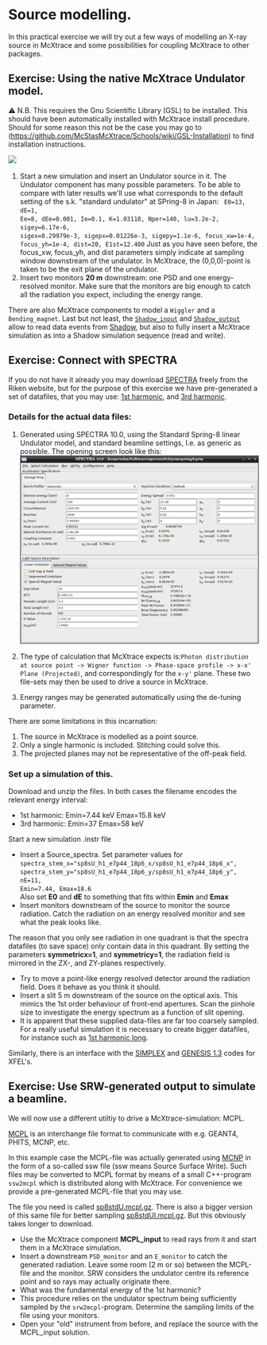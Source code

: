 # Source modelling.
In this practical exercise we will try out a few ways of modelling an X-ray source in McXtrace and some possibilities for coupling McXtrace to other packages.

## Exercise: Using the native McXtrace Undulator model.
:warning: N.B. This requires the Gnu Scientific Library (GSL) to be installed. This should have been automatically installed with McXtrace install procedure. Should for some reason this not be the case you may go to (https://github.com/McStasMcXtrace/Schools/wiki/GSL-Installation) to find installation instructions.

<img src="https://upload.wikimedia.org/wikipedia/commons/thumb/9/9f/Undulator.png/600px-Undulator.png">

1. Start a new simulation and insert an Undulator source in it. The Undulator component has many possible parameters. To be able to compare with later results we'll use what corresponds to the default setting of the s.k. "standard undulator" at SPring-8 in Japan: <code>
    E0=13, dE=1, Ee=8, dEe=0.001, Ie=0.1, 
    K=1.03118, Nper=140, lu=3.2e-2, 
    sigey=6.17e-6, sigex=0.29979e-3, sigepx=0.01226e-3, sigepy=1.1e-6, 
    focus_xw=1e-4, focus_yh=1e-4, dist=20, 
    E1st=12.400</code> Just as you have seen  before, the focus_xw, focus_yh, and dist parameters simply indicate at sampling window downstream of the undulator. In McXtrace, the (0,0,0)-point is taken to be the exit plane of the undulator.
2. Insert two monitors **20 m** downstream: one PSD and one energy-resolved monitor. Make sure that the monitors are big enough to catch all the radiation you expect, including the energy range.

There are also McXtrace components to model a `Wiggler` and a `Bending_magnet`. Last but not least, the [`Shadow_input`](http://mcxtrace.org/download/components/3.0/misc/Shadow_input.html) and [`Shadow_output`](http://mcxtrace.org/download/components/3.0/misc/Shadow_output.html) allow to read data events from [Shadow](https://github.com/oasys-kit/shadow3), but also to fully insert a McXtrace simulation as into a Shadow simulation sequence (read and write).

## Exercise: Connect with SPECTRA
If you do not have it already you may download [SPECTRA](http://spectrax.org/spectra/) freely from the Riken website, but for the purpose of this exercise we have pre-generated a set of datafiles, that you may use: [1st harmonic](data/sp8sU_h1.zip?raw=true ""), and [3rd harmonic](data/sp8sU_h3.zip?raw=true "").

### Details for the actual data files:
1. Generated using SPECTRA 10.0, using the Standard Spring-8 linear Undulator model, and standard beamline settings, I.e. as generic as possible. The opening screen look like this:
![spectra main screen](images/spectra_main.png?raw=true "")

2. The type of calculation that McXtrace expects is:`Photon distribution at source point -> Wigner function -> Phase-space profile -> x-x' Plane (Projected)`, and correspondingly for the `x-y'` plane. These two file-sets may then be used to drive a source in McXtrace.
3. Energy ranges may be generated automatically using the de-tuning parameter.

There are some limitations in this incarnation:

1. The source in McXtrace is modelled as a point source.
2. Only a single harmonic is included. Stitching could solve this.
3. The projected planes may not be representative of the off-peak field. 

### Set up a simulation of this.
Download and unzip the files. In both cases the filename encodes the relevant energy interval:

- 1st harmonic: Emin=7.44 keV Emax=15.8 keV
- 3rd harmonic: Emin=37 Emax=58 keV

Start a new simulation .instr file

* Insert a Source_spectra. Set parameter values for <code>
spectra_stem_x="sp8sU_h1_e7p44_18p6_x/sp8sU_h1_e7p44_18p6_x",
 spectra_stem_y="sp8sU_h1_e7p44_18p6_y/sp8sU_h1_e7p44_18p6_y",
 nE=11, Emin=7.44, Emax=18.6</code>  
 Also set **E0** and **dE** to something that fits within **Emin** and **Emax**
* Insert monitors downstream of the source to monitor the source radiation. Catch the radiation on an energy resolved monitor and see what the peak looks like.

The reason that you only see radiation in one quadrant is that the spectra datafiles (to save space) only contain data in this quadrant. By setting the parameters **symmetricx=1**, and **symmetricy=1**, the radiation field is mirrored in the ZX-, and ZY-planes respectively.

* Try to move a point-like energy resolved detector around the radiation field. Does it behave as you think it should.
* Insert a slit 5 m downstream of the source on the optical axis. This mimics the 1st order behaviour of front-end apertures. Scan the pinhole size to investigate the energy spectrum as a function of slit opening.  
* It is apparent that these supplied data-files are far too coarsely sampled. For a really useful simulation it is necessary to create bigger datafiles, for instance such as [1st harmonic long](data/sp8sU_1h_3.zip).

Similarly, there is an interface with the [SIMPLEX](https://spectrax.org/simplex/index.html) and [GENESIS 1.3](http://genesis.web.psi.ch/index.html) codes for XFEL's.

## Exercise: Use SRW-generated output to simulate a beamline.

We will now use a different utiltiy to drive a McXtrace-simulation: MCPL. 

[MCPL](https://mctools.github.io/mcpl/) is an interchange file format to communicate with e.g. GEANT4, PHITS, MCNP, etc.

In this example case the MCPL-file was actually generated using [MCNP](https://mcnp.lanl.gov) in the form of a so-called ssw file (ssw means Source Surface Write). Such files may be converted to MCPL format by means of a small C++-program `ssw2mcpl` which is distributed along with McXtrace. For convenience we provide a pre-generated MCPL-file that you may use. 

The file you need is called [sp8stdU.mcpl.gz](data/sp8stdU.mcpl.gz?raw=true ""). There is also a bigger version of this same file for better sampling [sp8stdUl.mcpl.gz](data/sp8stdUl.mcpl.gz?raw=true ""). But this obviously takes longer to download.

* Use the McXtrace component **MCPL_input** to read rays from it and start them in a McXtrace simulation. 
* Insert a downstream `PSD_monitor` and an `E_monitor` to catch the generated radiation. Leave some room (2 m or so) between the MCPL-file and the monitor. SRW considers the undulator centre its reference point and so rays may actually originate there. 
* What was the fundamental energy of the 1st harmonic?
* This procedure relies on the undulator spectrum being sufficiently sampled by the `srw2mcpl`-program. Determine the sampling limits of the file using your monitors. 
* Open your "old" instrument from before, and replace the source with the MCPL_input solution.
